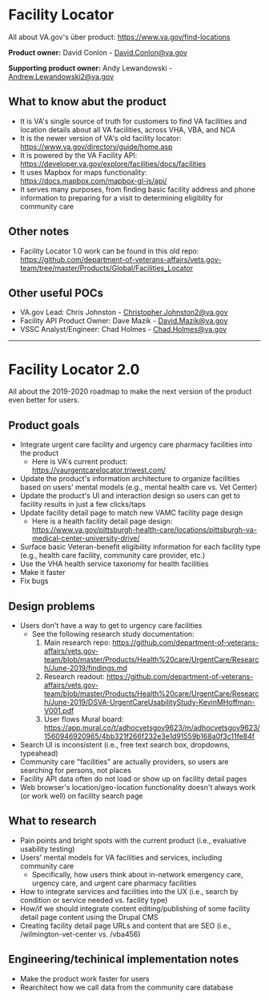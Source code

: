 # Facility Locator

All about VA.gov's über product: <https://www.va.gov/find-locations>

**Product owner:** David Conlon - <David.Conlon@va.gov>

**Supporting product owner:** Andy Lewandowski - <Andrew.Lewandowski2@va.gov>

## What to know abut the product

- It is VA's single source of truth for customers to find VA facilities and location details about all VA facilities, across VHA, VBA, and NCA
- It is the newer version of VA's old facility locator: <https://www.va.gov/directory/guide/home.asp>
- It is powered by the VA Facility API: <https://developer.va.gov/explore/facilities/docs/facilities>
- It uses Mapbox for maps functionality: <https://docs.mapbox.com/mapbox-gl-js/api/>
- It serves many purposes, from finding basic facility address and phone information to preparing for a visit to determining eligiblity for community care

## Other notes

- Facility Locator 1.0 work can be found in this old repo: <https://github.com/department-of-veterans-affairs/vets.gov-team/tree/master/Products/Global/Facilities_Locator>

## Other useful POCs

- VA.gov Lead: Chris Johnston - <Christopher.Johnston2@va.gov>
- Facility API Product Owner: Dave Mazik - <David.Mazik@va.gov>
- VSSC Analyst/Engineer: Chad Holmes - <Chad.Holmes@va.gov>

-----
# Facility Locator 2.0

All about the 2019-2020 roadmap to make the next version of the product even better for users.

## Product goals
- Integrate urgent care facility and urgency care pharmacy facilities into the product
  - Here is VA's current product: <https://vaurgentcarelocator.triwest.com/>
- Update the product's information architecture to organize facilities based on users' mental models (e.g., mental health care vs. Vet Center)
- Update the product's UI and interaction design so users can get to facility results in just a few clicks/taps
- Update facility detail page to match new VAMC facility page design
  - Here is a health facility detail page design: <https://www.va.gov/pittsburgh-health-care/locations/pittsburgh-va-medical-center-university-drive/>
- Surface basic Veteran-benefit eligibility information for each facility type (e.g., health care facility, community care provider, etc.)
- Use the VHA health service taxonomy for health facilities
- Make it faster
- Fix bugs

## Design problems
- Users don't have a way to get to urgency care facilities
  - See the following research study documentation:
    1. Main research repo: <https://github.com/department-of-veterans-affairs/vets.gov-team/blob/master/Products/Health%20care/UrgentCare/Research/June-2019/findings.md>
    2. Research readout: <https://github.com/department-of-veterans-affairs/vets.gov-team/blob/master/Products/Health%20care/UrgentCare/Research/June-2019/DSVA-UrgentCareUsabilityStudy-KevinMHoffman-V001.pdf>
    3. User flows Mural board: <https://app.mural.co/t/adhocvetsgov9623/m/adhocvetsgov9623/1560946920965/4bb321f266f232e3e1d91559b168a0f3c11fe84f>
- Search UI is inconsistent (i.e., free text search box, dropdowns, typeahead)
- Community care "facilities" are actually providers, so users are searching for persons, not places
- Facility API data often do not load or show up on facility detail pages
- Web browser's location/geo-location functionality doesn't always work (or work well) on facility search page

## What to research
- Pain points and bright spots with the current product (i.e., evaluative usability testing)
- Users' mental models for VA facilities and services, including community care
  - Specifically, how users think about in-network emergency care, urgency care, and urgent care pharmacy facilities
- How to integrate services and facilities into the UX (i.e., search by condition or service needed vs. facility type)
- How/if we should integrate content editing/publishing of some facility detail page content using the Drupal CMS
- Creating facility detail page URLs and content that are SEO (i.e., /wilmington-vet-center vs. /vba456)

## Engineering/techinical implementation notes
- Make the product work faster for users
- Rearchitect how we call data from the community care database
